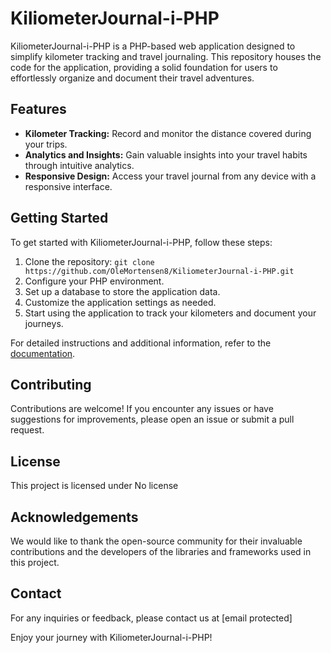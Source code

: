 # KiliometerJournal-i-PHP

KiliometerJournal-i-PHP is a PHP-based web application designed to simplify kilometer tracking and travel journaling. This repository houses the code for the application, providing a solid foundation for users to effortlessly organize and document their travel adventures.

## Features

- **Kilometer Tracking:** Record and monitor the distance covered during your trips.
- **Analytics and Insights:** Gain valuable insights into your travel habits through intuitive analytics.
- **Responsive Design:** Access your travel journal from any device with a responsive interface.

## Getting Started

To get started with KiliometerJournal-i-PHP, follow these steps:

1. Clone the repository: `git clone https://github.com/OleMortensen8/KiliometerJournal-i-PHP.git`
2. Configure your PHP environment.
3. Set up a database to store the application data.
4. Customize the application settings as needed.
5. Start using the application to track your kilometers and document your journeys.

For detailed instructions and additional information, refer to the [documentation](https://github.com/OleMortensen8/KiliometerJournal-i-PHP.wiki.git).

## Contributing

Contributions are welcome! If you encounter any issues or have suggestions for improvements, please open an issue or submit a pull request.

## License

This project is licensed under No license

## Acknowledgements

We would like to thank the open-source community for their invaluable contributions and the developers of the libraries and frameworks used in this project.

## Contact

For any inquiries or feedback, please contact us at [email protected]

Enjoy your journey with KiliometerJournal-i-PHP!
